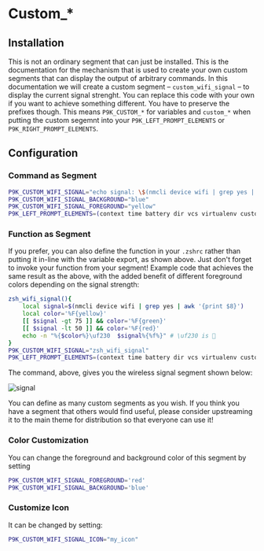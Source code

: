 # Custom_*

## Installation

This is not an ordinary segment that can just be installed. This is the
documentation for the mechanism that is used to create your own custom segments
that can display the output of arbitrary commands. In this documentation we
will create a custom segment – `custom_wifi_signal` – to display the current
signal strenght. You can replace this code with your own if you want to
achieve something different. You have to preserve the prefixes though.
This means `P9K_CUSTOM_*` for variables and `custom_*` when putting the
custom segemnt into your `P9K_LEFT_PROMPT_ELEMENTS` or
`P9K_RIGHT_PROMPT_ELEMENTS`.

## Configuration

### Command as Segment

```zsh
P9K_CUSTOM_WIFI_SIGNAL="echo signal: \$(nmcli device wifi | grep yes | awk '{print \$8}')"
P9K_CUSTOM_WIFI_SIGNAL_BACKGROUND="blue"
P9K_CUSTOM_WIFI_SIGNAL_FOREGROUND="yellow"
P9K_LEFT_PROMPT_ELEMENTS=(context time battery dir vcs virtualenv custom_wifi_signal)
```

### Function as Segment

If you prefer, you can also define the function in your `.zshrc` rather than
putting it in-line with the variable export, as shown above. Just don't forget
to invoke your function from your segment! Example code that achieves the same
result as the above, with the added benefit of different foreground colors
depending on the signal strength:

```zsh 
zsh_wifi_signal(){
    local signal=$(nmcli device wifi | grep yes | awk '{print $8}')
    local color='%F{yellow}'
    [[ $signal -gt 75 ]] && color='%F{green}'
    [[ $signal -lt 50 ]] && color='%F{red}'
    echo -n "%{$color%}\uf230  $signal%{%f%}" # \uf230 is 
}   
P9K_CUSTOM_WIFI_SIGNAL="zsh_wifi_signal"
P9K_LEFT_PROMPT_ELEMENTS=(context time battery dir vcs virtualenv custom_wifi_signal)
```

The command, above, gives you the wireless signal segment shown below:

![signal](http://i.imgur.com/hviMATC.png)

You can define as many custom segments as you wish. If you think you have
a segment that others would find useful, please consider upstreaming it to the
main theme for distribution so that everyone can use it!

### Color Customization

You can change the foreground and background color of this segment by setting
```zsh
P9K_CUSTOM_WIFI_SIGNAL_FOREGROUND='red'
P9K_CUSTOM_WIFI_SIGNAL_BACKGROUND='blue'
```

### Customize Icon

It can be changed by setting:
```zsh
P9K_CUSTOM_WIFI_SIGNAL_ICON="my_icon"
```

